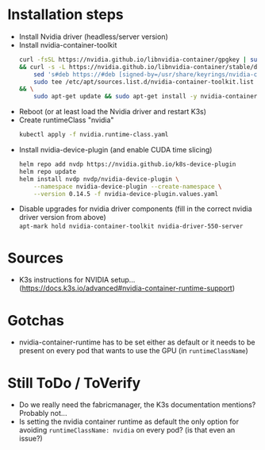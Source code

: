 # Installation steps
- Install Nvidia driver (headless/server version)
- Install nvidia-container-toolkit
    ```sh
    curl -fsSL https://nvidia.github.io/libnvidia-container/gpgkey | sudo gpg --dearmor -o /usr/share/keyrings/nvidia-container-toolkit-keyring.gpg \
    && curl -s -L https://nvidia.github.io/libnvidia-container/stable/deb/nvidia-container-toolkit.list | \
        sed 's#deb https://#deb [signed-by=/usr/share/keyrings/nvidia-container-toolkit-keyring.gpg] https://#g' | \
        sudo tee /etc/apt/sources.list.d/nvidia-container-toolkit.list \
    && \
        sudo apt-get update && sudo apt-get install -y nvidia-container-toolkit
    ```
- Reboot (or at least load the Nvidia driver and restart K3s)
- Create runtimeClass "nvidia"
    ```sh
    kubectl apply -f nvidia.runtime-class.yaml
    ```
- Install nvidia-device-plugin (and enable CUDA time slicing)
    ```sh
    helm repo add nvdp https://nvidia.github.io/k8s-device-plugin
    helm repo update
    helm install nvdp nvdp/nvidia-device-plugin \
        --namespace nvidia-device-plugin --create-namespace \
        --version 0.14.5 -f nvidia-device-plugin.values.yaml
    ```
- Disable upgrades for nvidia driver components (fill in the correct nvidia driver version from above)\
    `apt-mark hold nvidia-container-toolkit nvidia-driver-550-server`

# Sources
- K3s instructions for NVIDIA setup... (https://docs.k3s.io/advanced#nvidia-container-runtime-support)

# Gotchas
- nvidia-container-runtime has to be set either as default or it needs to be present on every pod that wants to use the GPU (in `runtimeClassName`)

# Still ToDo / ToVerify
- Do we really need the fabricmanager, the K3s documentation mentions? Probably not...
- Is setting the nvidia container runtime as default the only option for avoiding `runtimeClassName: nvidia` on every pod? (is that even an issue?)

